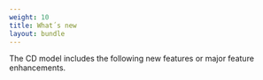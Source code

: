 ```yaml
---
weight: 10
title: What´s new
layout: bundle
---
```


The CD model includes the following new features or major feature enhancements.
